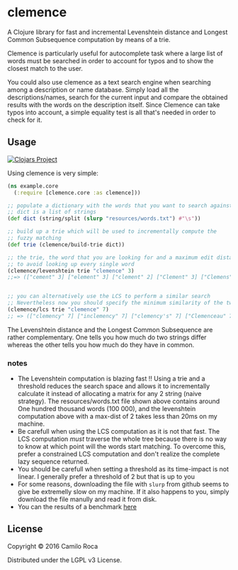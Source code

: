# clemence

A Clojure library for fast and incremental Levenshtein distance and Longest Common Subsequence computation by means of a trie.

Clemence is particularly useful for autocomplete task where a large list of words must be searched in order to account for typos and to show the closest match to the user.

You could also use clemence as a text search engine when searching among a description or name database. Simply load all the descriptions/names, search for the current input and compare the obtained results with the words on the description itself. Since Clemence can take typos into account, a simple equality test is all that's needed in order to check for it.

## Usage

[![Clojars Project](http://clojars.org/clemence/latest-version.svg)](http://clojars.org/clemence)

Using clemence is very simple:
```Clojure
(ns example.core
  (:require [clemence.core :as clemence]))

;; populate a dictionary with the words that you want to search against
;; dict is a list of strings
(def dict (string/split (slurp "resources/words.txt") #"\s"))

;; build up a trie which will be used to incrementally compute the
;; fuzzy matching
(def trie (clemence/build-trie dict))

;; the trie, the word that you are looking for and a maximum edit distance
;; to avoid looking up every single word
(clemence/levenshtein trie "clemence" 3)
;;=> (["cement" 3] ["element" 3] ["clement" 2] ["Clement" 3] ["Clemens" 3] ["credence" 2] ["commence" 2] ["clemency" 1])


;; you can alternatively use the LCS to perform a similar search
;; Nevertheless now you should specify the minimum similarity of the two words
(clemence/lcs trie "clemence" 7)
;; => (["clemency" 7] ["inclemency" 7] ["clemency's" 7] ["Clemenceau" 7] ["coalescence" 7] ["inclemency's" 7] ["complemented" 7] ["convalescence" 7]  ["coalescence's" 7] ["convalescences" 7] ["convalescence's" 7])
```

The Levenshtein distance and the Longest Common Subsequence are rather complementary. One tells you how much do two strings differ whereas the other tells you how much do they have in common.

### notes
- The Levenshtein computation is blazing fast !! Using a trie and a threshold reduces the search space and allows it to incrementally calculate it instead of allocating a matrix for any 2 string (naive strategy). The resources/words.txt file shown above contains around One hundred thousand words (100 000), and the levenshtein computation above with a max-dist of 2 takes less than 20ms on my machine.
- Be carefull when using the LCS computation as it is not that fast. The LCS computation *must* traverse the whole tree because there is no way to know at which point will the words start matching. To overcome this, prefer a constrained LCS computation and don't realize the complete lazy sequence returned.
- You should be carefull when setting a threshold as its time-impact is not linear. I generally prefer a threshold of 2 but that is up to you
- For some reasons, downloading the file with `slurp` from github seems to give be extremelly slow on my machine. If it also happens to you, simply download the file manully and read it from disk.
- You can the results of a benchmark [here](https://raw.githubusercontent.com/carocad/clemence/master/resources/benchmark.txt)

## License

Copyright © 2016 Camilo Roca

Distributed under the LGPL v3 License.
